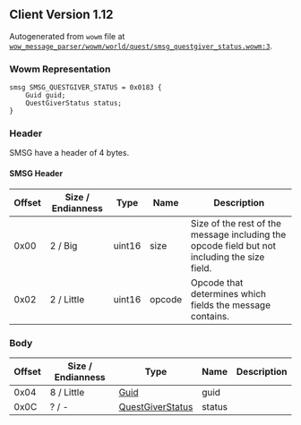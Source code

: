 ## Client Version 1.12

Autogenerated from `wowm` file at [`wow_message_parser/wowm/world/quest/smsg_questgiver_status.wowm:3`](https://github.com/gtker/wow_messages/tree/main/wow_message_parser/wowm/world/quest/smsg_questgiver_status.wowm#L3).

### Wowm Representation
```rust,ignore
smsg SMSG_QUESTGIVER_STATUS = 0x0183 {
    Guid guid;
    QuestGiverStatus status;
}
```
### Header
SMSG have a header of 4 bytes.

#### SMSG Header
| Offset | Size / Endianness | Type   | Name   | Description |
| ------ | ----------------- | ------ | ------ | ----------- |
| 0x00   | 2 / Big           | uint16 | size   | Size of the rest of the message including the opcode field but not including the size field.|
| 0x02   | 2 / Little        | uint16 | opcode | Opcode that determines which fields the message contains.|
### Body
| Offset | Size / Endianness | Type | Name | Description |
| ------ | ----------------- | ---- | ---- | ----------- |
| 0x04 | 8 / Little | [Guid](../spec/packed-guid.md) | guid |  |
| 0x0C | ? / - | [QuestGiverStatus](questgiverstatus.md) | status |  |
